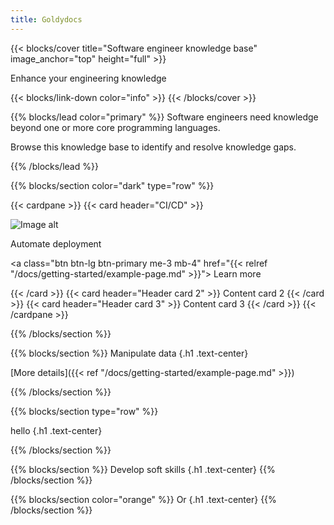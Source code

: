 ```yaml
---
title: Goldydocs
---
```


{{< blocks/cover title="Software engineer knowledge base" image_anchor="top" height="full" >}}
<p class="lead mt-5">Enhance your engineering knowledge</p>
{{< blocks/link-down color="info" >}}
{{< /blocks/cover >}}


{{% blocks/lead color="primary" %}}
Software engineers need knowledge beyond one or more core programming languages.

Browse this knowledge base to identify and resolve knowledge gaps.

{{% /blocks/lead %}}


{{% blocks/section color="dark" type="row" %}}


{{< cardpane >}}
{{< card header="CI/CD" >}}

![Image alt](/continuous-integration.png)

Automate deployment

<a class="btn btn-lg btn-primary me-3 mb-4" href="{{< relref "/docs/getting-started/example-page.md" >}}">
  Learn more <i class="fas fa-arrow-alt-circle-right ms-2"></i>
</a>

{{< /card >}}
{{< card header="Header card 2" >}}
Content card 2
{{< /card >}}
{{< card header="Header card 3" >}}
Content card 3
{{< /card >}}
{{< /cardpane >}}







{{% /blocks/section %}}


{{% blocks/section %}}
Manipulate data
{.h1 .text-center}

[More details]({{< ref "/docs/getting-started/example-page.md" >}})

{{% /blocks/section %}}


{{% blocks/section type="row" %}}

hello
{.h1 .text-center}

{{% /blocks/section %}}


{{% blocks/section %}}
Develop soft skills
{.h1 .text-center}
{{% /blocks/section %}}

{{% blocks/section color="orange" %}}
Or
{.h1 .text-center}
{{% /blocks/section %}}
